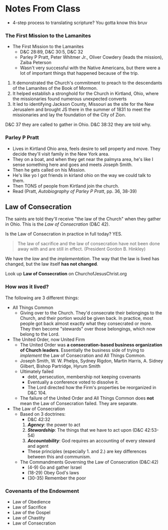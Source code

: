 # Notes From Class
* 4-step process to translating scripture? You gotta know this bruv

### The First Mission to the Lamanites
* The First Mission to the Lamanites
	* D&C 28:89, D&C 30:5, D&C 32
	* Parley P Pratt, Peter Whitmer Jr., Oliver Cowdery (leads the mission), Zaiba Peterson
	* Wasn't very successful with the Native Americans, but there were a lot of important things that happened because of the trip.

1. It demonstrated the Church's commitment to preach to the descendants of the Lamanites of the Book of Mormon.
2. It helped establish a stronghold for the Church in Kirtland, Ohio, where the missionaries found numerous unexpected converts
3. It led to identifying Jackson County, Missouri as the site for the New Jerusalem and brought JS there in the summer of 1831 to meet the missionaries and lay the foundation of the City of Zion.

D&C 37 they are called to gather in Ohio. D&C 38:32 they are told why.

### Parley P Pratt
* Lives in Kirtland Ohio area, feels desire to sell property and move. They decide they'll visit family in the New York area.
* They on a boat, and when they get near the palmyra area, he's like I sense something here and goes and meets Joseph Smith.
* Then he gets called on his Mission.
* He's like yo I got friends in kirland ohio on the way we could talk to them.
* Then TONS of people from Kirtland join the church.
* Read (Pratt, *Autobiography of Parley P Pratt*, pp. 36, 38-39)

## Law of Consecration
The saints are told they'll receive "the law of the Church" when they gather in Ohio. This is the *Law of Consecration* (D&C 42).

Is the Law of Consecration in practice in full today? YES.

> The law of sacrifice and the law of consecration have not been done away with and are still in effect. (President Gordon B. Hinkley)

We have the *law* and the *implementation*. The way that the law is lived has changed, but the law itself **has not changed**.

Look up **Law of Consecration** on ChurchofJesusChrist.org

### How *was* it lived?
The following are 3 different things:
* All Things Common
	* Giving over to the Church. They'd consecrate their belongings to the Church, and their portion would be given back. In practice, most people got back almost exactly what they consecrated or more. They then become "stewards" over those belongings, which now belong to the Lord.
* The United Order, now United Firm
	* The United Order was **a consecration-based business organization of Church leaders**. Essentially the business side of trying to *implement* the Law of Consecration and All Things Common.
	* Joseph Smith, W. W. Phelps, Sydney Rigdon, Martin Harris, A. Sidney Gilbert, Bishop Partridge, Hyrum Smith
	* Ultimately failed
		* debt, persecution, membership not keeping covenants
		* Eventually a conference voted to dissolve it.
		* The Lord directed how the Firm's properties be reorganized in D&C 104.
	* The failure of the United Order and All Things Common does **not** mean the Law of Consecration failed. They are separate.
* The Law of Consecration
	* Based on 3 doctrines:
		* D&C 42:32
		1. ***Agency***: the power to act
		2. ***Stewardship***: The things that we have to act upon (D&C 42:53-54)
		3. ***Accountability***: God requires an accounting of every steward and agent
		* These principles (especially 1. and 2.) are key differences between this and communism.
	* The Commandments Governing the Law of Consecration (D&C:42)
		* (4-9) Go and gather Israel
		* (18-29) Obey God's laws
		* (30-35) Remember the poor


### Covenants of the Endowment
* Law of Obedience
* Law of Sacrifice
* Law of the Gospel
* Law of Chastity
* Law of Consecration
